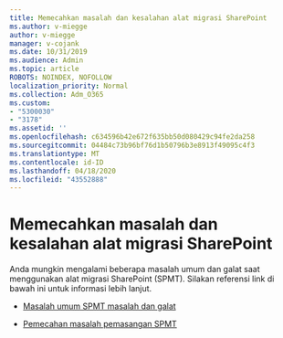 ```yaml
---
title: Memecahkan masalah dan kesalahan alat migrasi SharePoint
ms.author: v-miegge
author: v-miegge
manager: v-cojank
ms.date: 10/31/2019
ms.audience: Admin
ms.topic: article
ROBOTS: NOINDEX, NOFOLLOW
localization_priority: Normal
ms.collection: Adm_O365
ms.custom:
- "5300030"
- "3178"
ms.assetid: ''
ms.openlocfilehash: c634596b42e672f635bb50d080429c94fe2da258
ms.sourcegitcommit: 04484c73b96bf76d1b50796b3e8913f49095c4f3
ms.translationtype: MT
ms.contentlocale: id-ID
ms.lasthandoff: 04/18/2020
ms.locfileid: "43552888"
---
```

# <a name="troubleshooting-sharepoint-migration-tool-issues-and-errors"></a>Memecahkan masalah dan kesalahan alat migrasi SharePoint

Anda mungkin mengalami beberapa masalah umum dan galat saat menggunakan alat migrasi SharePoint (SPMT). Silakan referensi link di bawah ini untuk informasi lebih lanjut.

- [Masalah umum SPMT masalah dan galat](https://docs.microsoft.com/sharepointmigration/troubleshooting-common-spmt-issues)

- [Pemecahan masalah pemasangan SPMT](https://docs.microsoft.com/sharepointmigration/spmt-install-issues)
